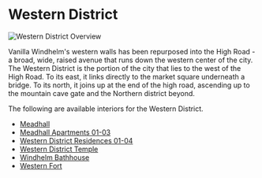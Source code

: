 # Western District

![](/windhelm/pics/westerndistrictoverview.png?raw=true "Western District Overview")

Vanilla Windhelm's western walls has been repurposed into the High Road - a broad, wide, raised avenue that runs down the western center of the city. The Western District is the portion of the city that lies to the west of the High Road. To its east, it links directly to the market square underneath a bridge. To its north, it joins up at the end of the high road, ascending up to the mountain cave gate and the Northern district beyond.

The following are available interiors for the Western District.

* [Meadhall](/windhelm/details/western/meadhall.md)
* [Meadhall Apartments 01-03](/windhelm/details/western/apartments.md)
* [Western District Residences 01-04](/windhelm/details/western/residences.md)
* [Western District Temple](/windhelm/details/western/temple.md)
* [Windhelm Bathhouse](/windhelm/details/western/bathhouse.md)
* [Western Fort](/windhelm/details/western/fort.md)